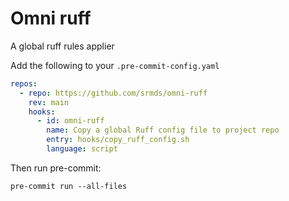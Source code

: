 # Omni ruff

A global ruff rules applier

Add the following to your `.pre-commit-config.yaml`

```yaml
repos:
  - repo: https://github.com/srmds/omni-ruff
    rev: main
    hooks:
      - id: omni-ruff
        name: Copy a global Ruff config file to project repo
        entry: hooks/copy_ruff_config.sh
        language: script
```

Then run pre-commit:

```shell
pre-commit run --all-files
```
